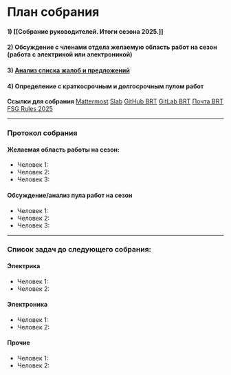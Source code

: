 # **План собрания**
#### 1) [[Собрание руководителей. Итоги сезона 2025.]]
#### 2) Обсуждение с членами отдела желаемую область работ на сезон (работа с электрикой или электроникой)
#### 3) [Анализ списка жалоб и предложений](https://docs.google.com/document/d/192k-eh4ycEvaSOi1dbft_Bd3X_RlsN6Fvinlz7oA9tA/edit?tab=t.0)
#### 4) Определение с краткосрочным и долгосрочным пулом работ

**Ссылки для собрания**
[Mattermost](https://mattermost.brtdriverless.ru/bauman-racing-team/channels/electricselectronics)
[Slab](https://baumanracing.slab.com/topics/electrics-electronics-i0eltnck)
[GitHub BRT](https://github.com/Bauman-Racing-Team)
[GitLab BRT](https://gitlab.baumanracing.ru/)
[Почта BRT](https://mailcow.baumanracing.ru/)
[FSG Rules 2025](https://www.formulastudent.de/fileadmin/user_upload/all/2025/rules/FS-Rules_2025_v1.1.pdf)

---
### **Протокол собрания**
#### Желаемая область работы на сезон:
- Человек 1: 
- Человек 2: 
- Человек 3: 

#### Обсуждение/анализ пула работ на сезон
- Человек 1: 
- Человек 2: 
- Человек 3: 

---
### **Список задач до следующего собрания:**
#### Электрика
- Человек 1: 
- Человек 2: 
#### Электроника
- Человек 1: 
- Человек 2: 
#### Прочие
- Человек 1: 
- Человек 2: 